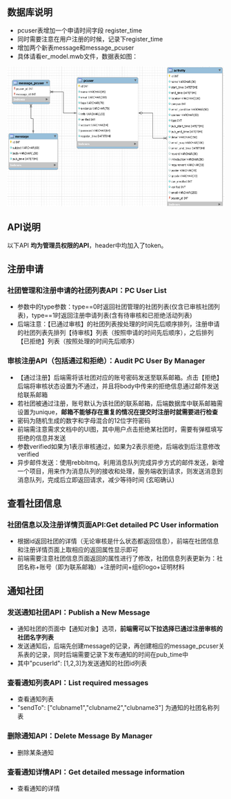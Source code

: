 ## 数据库说明
- pcuser表增加一个申请时间字段 register_time
- 同时需要注意在用户注册的时候，记录下register_time
- 增加两个新表message和message_pcuser
- 具体请看er_model.mwb文件，数据表如图：

![er_diagram](../picture/er_diagram.png)

## API说明
以下API **均为管理员权限的API**，header中均加入了token。

## 注册申请
### 社团管理和注册申请的社团列表API：PC User List
- 参数中的type参数：type==0时返回社团管理的社团列表(仅含已审核社团列表)，type==1时返回注册申请列表(含有待审核和已拒绝活动列表)
- 后端注意：【已通过审核】的社团列表按处理的时间先后顺序排列，注册申请的社团列表先排列【待审核】列表（按照申请的时间先后顺序），之后排列【已拒绝】列表（按照处理的时间先后顺序）

### 审核注册API（包括通过和拒绝）：Audit PC User By Manager
- 【通过注册】后端需将该社团对应的账号密码发送至联系邮箱。点击【拒绝】后端将审核状态设置为不通过，并且将body中传来的拒绝信息通过邮件发送给联系邮箱
- 若社团被通过注册，账号默认为该社团的联系邮箱，后端数据库中联系邮箱需设置为unique，**邮箱不能够存在重复的情况在提交时注册时就需要进行检查**
- 密码为随机生成的数字和字母混合的12位字符密码
- 前端需注意需求文档中的UI图，其中用户点击拒绝某社团时，需要有弹框填写拒绝的信息并发送
- 参数verified如果为1表示审核通过，如果为2表示拒绝，后端收到后注意修改verified
- 异步邮件发送：使用rebbitmq，利用消息队列完成异步方式的邮件发送，新增一个项目，用来作为消息队列的接收和处理，服务端收到请求，则发送消息到消息队列，完成后立即返回请求，减少等待时间 (玄昭确认)

## 查看社团信息
### 社团信息以及注册详情页面API:Get detailed PC User information
- 根据id返回社团的详情（无论审核是什么状态都返回信息），前端在社团信息和注册详情页面上取相应的返回属性显示即可
- 前端需要注意社团信息页面返回的属性进行了修改，社团信息列表更新为：社团名称+账号（即为联系邮箱）+注册时间+组织logo+证明材料

## 通知社团
### 发送通知社团API：Publish a New Message
- 通知社团的页面中【通知对象】选项，**前端需可以下拉选择已通过注册审核的社团名字列表**
- 发送通知后，后端先创建message的记录，再创建相应的message_pcuser关系表的记录，同时后端需要记录下发布通知的时间在pub_time中
- 其中"pcuserId": [1,2,3]为发送通知的社团id列表

### 查看通知列表API：List required messages 
- 查看通知列表
- "sendTo": ["clubname1","clubname2","clubname3"] 为通知的社团名称列表

### 删除通知API：Delete Message By Manager 
- 删除某条通知

### 查看通知详情API：Get detailed message information
- 查看通知的详情

